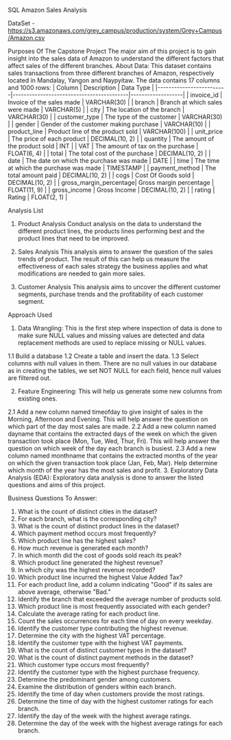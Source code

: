 SQL Amazon Sales Analysis

DataSet - https://s3.amazonaws.com/grey_campus/production/system/Grey+Campus/Amazon.csv

Purposes Of The Capstone Project
The major aim of this project is to gain insight into the sales data of Amazon to understand the different factors that affect sales of the different branches.
About Data:
This dataset contains sales transactions from three different branches of Amazon, respectively located in Mandalay, Yangon and Naypyitaw. The data contains 17 columns and 1000 rows:
| Column                  | Description                              | Data Type         |
|-------------------------|------------------------------------------|-------------------|
| invoice_id              | Invoice of the sales made                | VARCHAR(30)       |
| branch                  | Branch at which sales were made          | VARCHAR(5)        |
| city                    | The location of the branch               | VARCHAR(30)       |
| customer_type           | The type of the customer                 | VARCHAR(30)       |
| gender                  | Gender of the customer making purchase   | VARCHAR(10)       |
| product_line            | Product line of the product sold          | VARCHAR(100)      |
| unit_price              | The price of each product                | DECIMAL(10, 2)    |
| quantity                | The amount of the product sold           | INT               |
| VAT                     | The amount of tax on the purchase        | FLOAT(6, 4)       |
| total                   | The total cost of the purchase           | DECIMAL(10, 2)    |
| date                    | The date on which the purchase was made  | DATE              |
| time                    | The time at which the purchase was made  | TIMESTAMP         |
| payment_method          | The total amount paid                    | DECIMAL(10, 2)    |
| cogs                    | Cost Of Goods sold                       | DECIMAL(10, 2)    |
| gross_margin_percentage| Gross margin percentage                  | FLOAT(11, 9)      |
| gross_income            | Gross Income                             | DECIMAL(10, 2)    |
| rating                  | Rating                                   | FLOAT(2, 1)       |


Analysis List
1.	Product Analysis
Conduct analysis on the data to understand the different product lines, the products lines performing best and the product lines that need to be improved.
2.	Sales Analysis
This analysis aims to answer the question of the sales trends of product. The result of this can help us measure the effectiveness of each sales strategy the business applies and what modifications are needed to gain more sales.

3.	Customer Analysis
This analysis aims to uncover the different customer segments, purchase trends and the profitability of each customer segment.

Approach Used
1.	Data Wrangling: This is the first step where inspection of data is done to make sure NULL values and missing values are detected and data replacement methods are used to replace missing or NULL values.

1.1          Build a database
1.2          Create a table and insert the data.
1.3          Select columns with null values in them. There are no null values in our database as in creating the tables, we set NOT  NULL for each field, hence null values are filtered out.

2.	Feature Engineering: This will help us generate some new columns from existing ones.

2.1           Add a new column named timeofday to give insight of sales in the Morning, Afternoon and Evening. This will help answer the question on which part of the day most sales are made.
2.2          Add a new column named dayname that contains the extracted days of the week on which the given transaction took place (Mon, Tue, Wed, Thur, Fri). This will help answer the question on which week of the day each branch is busiest.
2.3        Add a new column named monthname that contains the extracted months of the year on which the given transaction took place (Jan, Feb, Mar). Help determine which month of the year has the most sales and profit.
3. Exploratory Data Analysis (EDA): Exploratory data analysis is done to answer the listed questions and aims of this project.


Business Questions To Answer:
1.	What is the count of distinct cities in the dataset?
2.	For each branch, what is the corresponding city?
3.	What is the count of distinct product lines in the dataset?
4.	Which payment method occurs most frequently?
5.	Which product line has the highest sales?
6.	How much revenue is generated each month?
7.	In which month did the cost of goods sold reach its peak?
8.	Which product line generated the highest revenue?
9.	In which city was the highest revenue recorded?
10.	Which product line incurred the highest Value Added Tax?
11.	For each product line, add a column indicating "Good" if its sales are above average, otherwise "Bad."
12.	Identify the branch that exceeded the average number of products sold.
13.	Which product line is most frequently associated with each gender?
14.	Calculate the average rating for each product line.
15.	Count the sales occurrences for each time of day on every weekday.
16.	Identify the customer type contributing the highest revenue.
17.	Determine the city with the highest VAT percentage.
18.	Identify the customer type with the highest VAT payments.
19.	What is the count of distinct customer types in the dataset?
20.	What is the count of distinct payment methods in the dataset?
21.	Which customer type occurs most frequently?
22.	Identify the customer type with the highest purchase frequency.
23.	Determine the predominant gender among customers.
24.	Examine the distribution of genders within each branch.
25.	Identify the time of day when customers provide the most ratings.
26.	Determine the time of day with the highest customer ratings for each branch.
27.	Identify the day of the week with the highest average ratings.
28.	Determine the day of the week with the highest average ratings for each branch.
